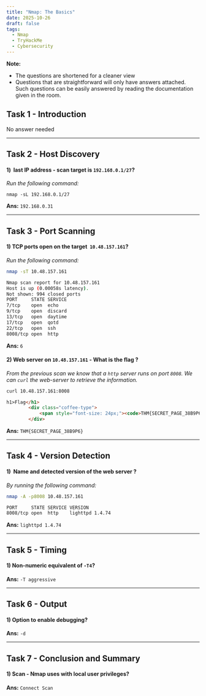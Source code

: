 ```yaml
---
title: "Nmap: The Basics"
date: 2025-10-26
draft: false
tags:
  - Nmap
  - TryHackMe
  - Cybersecurity
---
```

**Note:** 

- The questions are shortened for a cleaner view
- Questions that are straightforward will only have answers attached. Such questions can be easily answered by reading the documentation given in the room.

## Task  1 - Introduction

No answer needed

---

## Task  2 - Host Discovery

#### 1)  last IP address - scan target is `192.168.0.1/27`?

*Run the following command:*

```bas
nmap -sL 192.168.0.1/27
```

**Ans:** `192.168.0.31`

---

## Task  3 - Port Scanning 

#### 1) TCP ports open on the target  `10.48.157.161`?

*Run the following command:*

```bash
nmap -sT 10.48.157.161
```

```bash
Nmap scan report for 10.48.157.161
Host is up (0.00058s latency).
Not shown: 994 closed ports
PORT     STATE SERVICE
7/tcp    open  echo
9/tcp    open  discard
13/tcp   open  daytime
17/tcp   open  qotd
22/tcp   open  ssh
8008/tcp open  http
```

**Ans:** `6`

#### 2) Web server on `10.48.157.161` - What is the flag ?

*From the previous scan we know that a `http` server runs on port `8008`. We can `curl` the web-server to retrieve the information.*

```bash
curl 10.48.157.161:8008
```

```html
h1>Flag</h1>   
		<div class="coffee-type">
			<span style="font-size: 24px;"><code>THM{SECRET_PAGE_38B9P6}</code></span>
		</div>

```

**Ans:** `THM{SECRET_PAGE_38B9P6}`

---

## Task 4 - Version Detection

#### 1)  Name and detected version of the web server  ?

*By running the following command:*

```bash
nmap -A -p8008 10.48.157.161
```

```bash
PORT     STATE SERVICE VERSION
8008/tcp open  http    lighttpd 1.4.74
```

**Ans:** `lighttpd 1.4.74`

---

## Task 5 - Timing

#### 1) Non-numeric equivalent of `-T4`?

**Ans:** `-T aggressive`

---
## Task 6 - Output

#### 1) Option to enable debugging?

**Ans:** `-d`

---
## Task 7 - Conclusion and Summary

#### 1) Scan - Nmap uses with local user privileges?

**Ans:** `Connect Scan`

